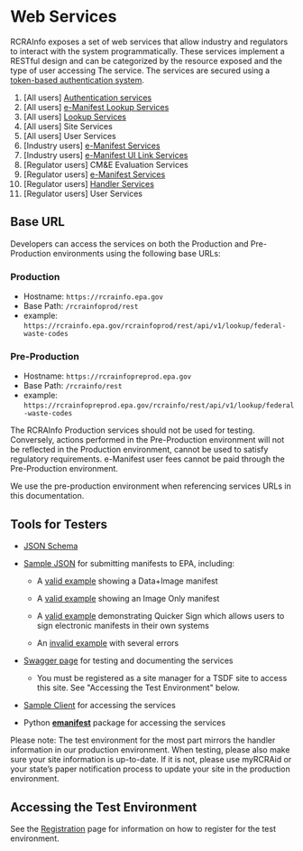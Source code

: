 # Web Services

RCRAInfo exposes a set of web services that allow industry and regulators to interact with the system programmatically.
These services implement a RESTful design and can be categorized by the resource exposed and the type of user accessing
The service. The services are secured using a [token-based authentication system](./authentication.md).

1. [All users] [Authentication services](authentication.md)
2. [All users] [e-Manifest Lookup Services](./Lookup/e-manifest-lookup.md)
3. [All users] [Lookup Services](./Lookup/lookup.md)
4. [All users] Site Services
5. [All users] User Services
6. [Industry users] [e-Manifest Services](Manifest/save.md)
7. [Industry users] [e-Manifest UI Link Services](./Manifest/ui-link.md)
8. [Regulator users] CM&E Evaluation Services
9. [Regulator users] [e-Manifest Services](Manifest/states.md)
10. [Regulator users] [Handler Services](./site-handler.md)
11. [Regulator users] User Services

## Base URL

Developers can access the services on both the Production and Pre-Production environments using the following base URLs:

### Production

- Hostname: `https://rcrainfo.epa.gov`
- Base Path: `/rcrainfoprod/rest`
- example: `https://rcrainfo.epa.gov/rcrainfoprod/rest/api/v1/lookup/federal-waste-codes`

### Pre-Production

- Hostname: `https://rcrainfopreprod.epa.gov`
- Base Path: `/rcrainfo/rest`
- example: `https://rcrainfopreprod.epa.gov/rcrainfo/rest/api/v1/lookup/federal-waste-codes`

The RCRAInfo Production services should not be used for testing. Conversely, actions performed in the Pre-Production
environment will not be reflected in the Production environment, cannot be used to satisfy regulatory requirements.
e-Manifest user fees cannot be paid through the Pre-Production environment.

We use the pre-production environment when referencing services URLs in this documentation.

## Tools for Testers

- [JSON Schema](https://github.com/USEPA/e-manifest/tree/master/Services-Information/Schema)
- [Sample JSON](https://github.com/USEPA/e-manifest/tree/master/Services-Information/Schema/manifest-save-return-examples)
  for submitting manifests to EPA, including:

  - A [valid example](https://github.com/USEPA/e-manifest/blob/master/Services-Information/Schema/manifest-save-return-examples/emanifest-save-valid-Data-and-Image-example.json)
    showing a Data+Image manifest

  - A [valid example](https://github.com/USEPA/e-manifest/blob/master/Services-Information/Schema/manifest-save-return-examples/emanifest-save-valid-Image-Only-Designated-Facility-example.json)
    showing an Image Only manifest

  - A [valid example](https://github.com/USEPA/e-manifest/blob/master/Services-Information/Schema/quicker%20sign%20example.json)
    demonstrating Quicker Sign which allows users to sign electronic manifests in their own systems

  - An [invalid example](https://github.com/USEPA/e-manifest/blob/master/Services-Information/Schema/manifest-save-return-examples/emanifest-save-invalid-example.json)
    with several errors

- [Swagger page](https://rcrainfopreprod.epa.gov/rcrainfo/secured/swagger/) for testing and documenting the services
  - You must be registered as a site manager for a TSDF site to access this site. See "Accessing the Test Environment"
    below.
- [Sample Client](https://github.com/USEPA/e-manifest/tree/master/Services-Information/sample-client) for accessing the
  services
- Python [**emanifest**](https://github.com/USEPA/e-manifest/tree/master/emanifest-py) package for accessing the
  services

Please note: The test environment for the most part mirrors the handler information in our production environment.
When testing, please also make sure your site information is up-to-date. If it is not, please use myRCRAid or your
state’s paper notification process to update your site in the production environment.

## Accessing the Test Environment

See the [Registration](../Intro/registration.md) page for information on how to register for the test environment.
